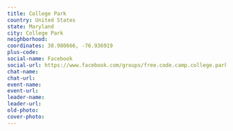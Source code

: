 ```yaml
---
title: College Park
country: United States
state: Maryland
city: College Park
neighborhood: 
coordinates: 38.980666, -76.936919
plus-code:
social-name: Facebook
social-url: https://www.facebook.com/groups/free.code.camp.college.park
chat-name:
chat-url:
event-name:
event-url:
leader-name:
leader-url:
old-photo: 
cover-photo:
---
```

